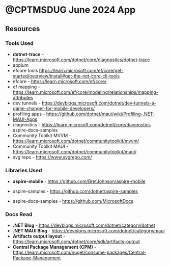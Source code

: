 # @CPTMSDUG June 2024 App

## Resources

### Tools Used

* **dotnet-trace** - https://learn.microsoft.com/dotnet/core/diagnostics/dotnet-trace
* appium
* efcore tools https://learn.microsoft.com/ef/core/get-started/overview/install#get-the-net-core-cli-tools
* efcore - https://learn.microsoft.com/ef/core/
* ef mapping - https://learn.microsoft.com/ef/core/modeling/relationships/mapping-attributes
* dev tunnels - https://devblogs.microsoft.com/dotnet/dev-tunnels-a-game-changer-for-mobile-developers/
* profiling apps - https://github.com/dotnet/maui/wiki/Profiling-.NET-MAUI-Apps
* diagnostics - https://learn.microsoft.com/dotnet/core/diagnostics
aspire-docs-samples
* Community Toolkit MVVM - https://learn.microsoft.com/dotnet/communitytoolkit/mvvm/
* Community Toolkit MAUI - https://learn.microsoft.com/dotnet/communitytoolkit/maui/
* svg repo - https://www.svgrepo.com/


### Libraries Used

* **aspire-mobile** - https://github.com/BretJohnson/aspire-mobile

* aspire-samples - https://github.com/dotnet/aspire-samples
* aspire-docs-samples - https://github.com/MicrosoftDocs

### Docs Read

* **.NET Blog** - https://devblogs.microsoft.com/dotnet/category/dotnet
* **.NET MAUI Blog** - https://devblogs.microsoft.com/dotnet/category/maui
* **Artifacts output layout** - https://learn.microsoft.com/dotnet/core/sdk/artifacts-output
* **Central Package Management (CPM)** - https://learn.microsoft.com/nuget/consume-packages/Central-Package-Management
